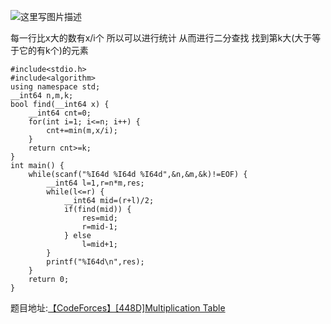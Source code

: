 ![这里写图片描述](http://img.blog.csdn.net/20160726195422374)

每一行比x大的数有x/i个
所以可以进行统计
从而进行二分查找
找到第k大(大于等于它的有k个)的元素

```
#include<stdio.h>
#include<algorithm>
using namespace std;
__int64 n,m,k;
bool find(__int64 x) {
	__int64 cnt=0;
	for(int i=1; i<=n; i++) {
		cnt+=min(m,x/i);
	}
	return cnt>=k;
}
int main() {
	while(scanf("%I64d %I64d %I64d",&n,&m,&k)!=EOF) {
		__int64 l=1,r=n*m,res;
		while(l<=r) {
			__int64 mid=(r+l)/2;
			if(find(mid)) {
				res=mid;
				r=mid-1;
			} else
				l=mid+1;
		}
		printf("%I64d\n",res);
	}
	return 0;
}

```

题目地址:[【CodeForces】[448D]Multiplication Table](http://codeforces.com/problemset/problem/448/D)